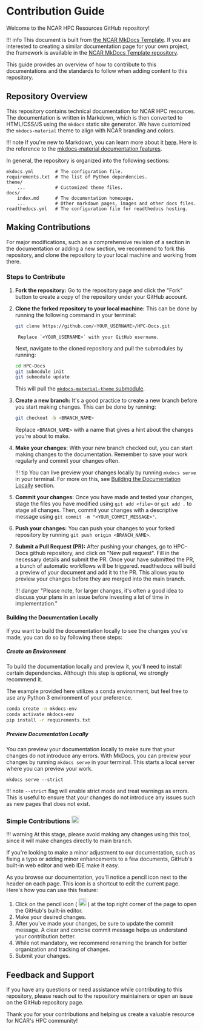 # Contribution Guide

Welcome to the NCAR HPC Resources GitHub repository!

!!! info
    This document is built from [the NCAR MkDocs Template](https://github.com/NCAR/NCAR_mkdocs_template/). If you are interested to creating a similar documentation page for your own project, the framework is available in the [NCAR MkDocs Template repository](https://ncar-mkdocs-template.readthedocs.io/en/latest/getting-started/). 

This guide provides an overview of how to contribute to this documentations and the standards to follow when adding content to this repository. 

## Repository Overview

This repository contains technical documentation for NCAR HPC resources. The documentation is written in Markdown, which is then converted to HTML/CSS/JS using the `mkdocs` static site generator. We have customized the `mkdocs-material` theme to align with NCAR branding and colors.

!!! note
    If you're new to Markdown, you can learn more about it [here](https://www.markdownguide.org/).
    Here is the reference to the [mkdocs-material documentation features](https://squidfunk.github.io/mkdocs-material/reference/).

In general, the repository is organized into the following sections:
```
mkdocs.yml        # The configuration file.
requirements.txt  # The list of Python dependencies.
theme/
    ...           # Customized theme files. 
docs/
    index.md      # The documentation homepage.
    ...           # Other markdown pages, images and other docs files.
readthedocs.yml   # The configuration file for readthedocs hosting.
```

## Making Contributions

For major modifications, such as a comprehensive revision of a section in the documentation or adding a new section, we recommend to fork this repository, and clone the repository to your local machine and working from there.

### Steps to Contribute

1. **Fork the repository:** Go to the repository page and click the "Fork" button to create a copy of the repository under your GitHub account.

2. **Clone the forked repository to your local machine:** This can be done by running the following command in your terminal:

    ```bash
    git clone https://github.com/<YOUR_USERNAME>/HPC-Docs.git
    ```
        Replace `<YOUR_USERNAME>` with your GitHub username.

    Next, navigate to the cloned repository and pull the submodules by running:
    
    ```bash
    cd HPC-Docs
    git submodule init
    git submodule update
    ```
    This will pull the [`mkdocs-material-theme` submodule](https://github.com/NCAR/NCAR_mkdocs_material_themes.git).

3. **Create a new branch:** It's a good practice to create a new branch before you start making changes. This can be done by running:
    ```bash
    git checkout -b <BRANCH_NAME>
    ```
    Replace `<BRANCH_NAME>` with a name that gives a hint about the changes you're about to make.

4. **Make your changes:** With your new branch checked out, you can start making changes to the documentation. Remember to save your work regularly and commit your changes often.

    !!! tip
        You can live preview your changes locally by running `mkdocs serve` in your terminal. For more on this, see [Building the Documentation Locally](#building-the-documentation-locally) section. 

5. **Commit your changes:** Once you have made and tested your changes, stage the files you have modified using `git add <file>` or `git add .` to stage all changes. Then, commit your changes with a descriptive message using `git commit -m "<YOUR_COMMIT_MESSAGE>"`.

6. **Push your changes:** You can push your changes to your forked repository by running `git push origin <BRANCH_NAME>`.

7. **Submit a Pull Request (PR):** After pushing your changes, go to HPC-Docs github repository, and click on "New pull request". Fill in the necessary details and submit the PR. Once your have submitted the PR, a bunch of automatic workflows will be triggered. readthedocs will build a preview of your document and add it to the PR. This allows you to preview your changes before they are merged into the main branch.

    !!! danger "Please note, for larger changes, it's often a good idea to discuss your plans in an issue before investing a lot of time in implementation."

#### Building the Documentation Locally

If you want to build the documentation locally to see the changes you've made, you can do so by following these steps:

##### Create an Environment
To build the documentation locally and preview it, you'll need to install certain dependencies. Although this step is optional, we strongly recommend it. 

The example provided here utilizes a conda environment, but feel free to use any Python 3 environment of your preference.

  ```bash
  conda create -n mkdocs-env
  conda activate mkdocs-env
  pip install -r requirements.txt
  ```

##### Preview Documentation Locally
You can preview your documentation locally to make sure that your changes do not introduce any errors. With MkDocs, you can preview your changes by running `mkdocs serve` in your terminal. This starts a local server where you can preview your work.

  ```
  mkdocs serve --strict
  ```

!!! note
      `--strict` flag will enable strict mode and treat warnings as errors. This is useful to ensure that your changes do not introduce any issues such as new pages that does not exist. 

### Simple Contributions <img src="https://raw.githubusercontent.com/squidfunk/mkdocs-material/master/material/templates/.icons/material/pencil.svg" width="20" height="20">

!!! warning
    At this stage, please avoid making any changes using this tool, since it will make changes directly to main branch. 

If you're looking to make a minor adjustment to our documentation, such as fixing a typo or adding minor enhancements to a few documents, GitHub's built-in web editor and web IDE make it easy.

As you browse our documentation, you'll notice a pencil icon next to the header on each page. This icon is a shortcut to edit the current page. Here's how you can use this feature:

1. Click on the pencil icon ( <img src="https://raw.githubusercontent.com/squidfunk/mkdocs-material/master/material/templates/.icons/material/pencil.svg" width="20" height="20"> ) at the top right corner of the page to open the GitHub's built-in editor. 
2. Make your desired changes.
3. After you've made your changes, be sure to update the commit message. A clear and concise commit message helps us understand your contribution better.
4. While not mandatory, we recommend renaming the branch for better organization and tracking of changes.
5. Submit your changes.

## Feedback and Support

If you have any questions or need assistance while contributing to this repository, please reach out to the repository maintainers or open an issue on the GitHub repository page.

Thank you for your contributions and helping us create a valuable resource for NCAR's HPC community!